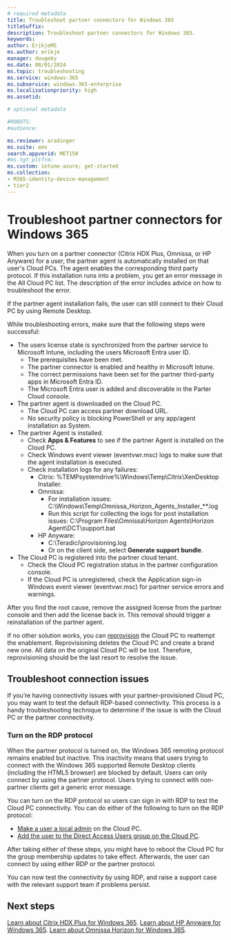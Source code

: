 ```yaml
---
# required metadata
title: Troubleshoot partner connectors for Windows 365
titleSuffix:
description: Troubleshoot partner connectors for Windows 365.
keywords:
author: ErikjeMS  
ms.author: erikje
manager: dougeby
ms.date: 08/01/2024
ms.topic: troubleshooting
ms.service: windows-365
ms.subservice: windows-365-enterprise
ms.localizationpriority: high
ms.assetid: 

# optional metadata

#ROBOTS:
#audience:

ms.reviewer: aradinger
ms.suite: ems
search.appverid: MET150
#ms.tgt_pltfrm:
ms.custom: intune-azure; get-started
ms.collection:
- M365-identity-device-management
- tier2
---
```


# Troubleshoot partner connectors for Windows 365

When you turn on a partner connector (Citrix HDX Plus, Omnissa, or HP Anyware) for a user, the partner agent is automatically installed on that user's Cloud PCs. The agent enables the corresponding third party protocol. If this installation runs into a problem, you get an error message in the All Cloud PC list. The description of the error includes advice on how to troubleshoot the error.

If the partner agent installation fails, the user can still connect to their Cloud PC by using Remote Desktop.

While troubleshooting errors, make sure that the following steps were successful:

- The users license state is synchronized from the partner service to Microsoft Intune, including the users Microsoft Entra user ID.
  - The prerequisites have been met.
  - The partner connector is enabled and healthy in Microsoft Intune.
  - The correct permissions have been set for the partner third-party apps in Microsoft Entra ID.
  - The Microsoft Entra user is added and discoverable  in the Parter Cloud console.
- The partner agent is downloaded on the Cloud PC.
  - The Cloud PC can access partner download URL.
  - No security policy is blocking PowerShell or any app/agent installation as System.
- The partner Agent is installed.
  - Check **Apps & Features** to see if the partner Agent is installed on the Cloud PC.
  - Check Windows event viewer (eventvwr.msc) logs to make sure that the agent installation is executed.
  - Check installation logs for any failures:
    - Citrix: %TEMPsystemdrive%\Windows\Temp\Citrix\XenDesktop Installer.
    - Omnissa:
      - For installation issues: C:\Windows\Temp\Omnissa_Horizon_Agents_Installer_**.log
      - Run this script for collecting the logs for post installation issues: C:\Program Files\Omnissa\Horizon Agents\Horizon Agent\DCT\support.bat
    - HP Anyware:
      - C:\Teradici\provisioning.log 
      - Or on the client side, select **Generate support bundle**. 
- The Cloud PC is registered into the partner cloud tenant.
  - Check the Cloud PC registration status in the partner configuration console.
  - If the Cloud PC is unregistered, check the Application sign-in Windows event viewer (eventvwr.msc) for partner service errors and warnings.

After you find the root cause, remove the assigned license from the partner console and then add the license back in. This removal should trigger a reinstallation of the partner agent.

If no other solution works, you can [reprovision](reprovision-cloud-pc.md) the Cloud PC to reattempt the enablement. Reprovisioning deletes the Cloud PC and create a brand new one. All data on the original Cloud PC will be lost. Therefore, reprovisioning should be the last resort to resolve the issue.

## Troubleshoot connection issues

If you’re having connectivity issues with your partner-provisioned Cloud PC, you may want to test the default RDP-based connectivity. This process is a handy troubleshooting technique to determine if the issue is with the Cloud PC or the partner connectivity.

### Turn on the RDP protocol

When the partner protocol is turned on, the Windows 365 remoting protocol remains enabled but inactive. This inactivity means that users trying to connect with the Windows 365 supported Remote Desktop clients (including the HTML5 browser) are blocked by default. Users can only connect by using the partner protocol. Users trying to connect with non-partner clients get a generic error message.

You can turn on the RDP protocol so users can sign in with RDP to test the Cloud PC connectivity. You can do either of the following to turn on the RDP protocol:

- [Make a user a local admin](assign-users-as-local-admin.md) on the Cloud PC.
- [Add the user to the Direct Access Users group on the Cloud PC](/windows/client-management/mdm/policy-csp-localusersandgroups?WT.mc_id=Portal-fx).

After taking either of these steps,  you might have to reboot the Cloud PC for the group membership updates to take effect. Afterwards, the user can connect by using either RDP or the partner protocol.

You can now test the connectivity by using RDP, and raise a support case with the relevant support team if problems persist.

<!-- ########################## -->
## Next steps

[Learn about Citrix HDX Plus for Windows 365](set-up-citrix.md).
[Learn about HP Anyware for Windows 365](hp-anyware-set-up.md).
[Learn about Omnissa Horizon for Windows 365](set-up-omnissa-horizon.md).
